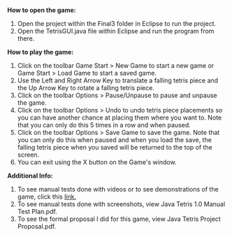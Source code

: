 **How to open the game:**  
1. Open the project within the Final3 folder in Eclipse to run the project.  
2. Open the TetrisGUI.java file within Eclipse and run the program from there.  

**How to play the game:**  
1. Click on the toolbar Game Start > New Game to start a new game or Game Start > Load Game to start a saved game.  
2. Use the Left and Right Arrow Key to translate a falling tetris piece and the Up Arrow Key to rotate a falling tetris piece.  
3. Click on the toolbar Options > Pause/Unpause to pause and unpause the game.  
4. Click on the toolbar Options > Undo to undo tetris piece placements so you can have another chance at placing them where you want to. Note that you can only do this 5 times in a row and when paused.  
5. Click on the toolbar Options > Save Game to save the game. Note that you can only do this when paused and when you load the save, the falling tetris piece when you saved will be returned to the top of the screen.  
6. You can exit using the X button on the Game's window.

**Additional Info:**  
1. To see manual tests done with videos or to see demonstrations of the game, click this [link.](https://www.youtube.com/playlist?list=PLmqwjpLHqLbjCdQj-3X6aPx7IcWUKM4aT)  
2. To see manual tests done with screenshots, view Java Tetris 1.0 Manual Test Plan.pdf.  
3. To see the formal proposal I did for this game, view Java Tetris Project Proposal.pdf.  

